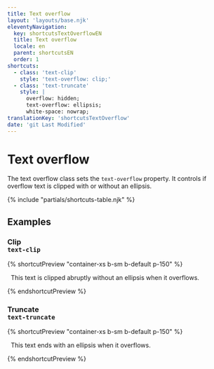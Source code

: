 ```yaml
---
title: Text overflow
layout: 'layouts/base.njk'
eleventyNavigation:
  key: shortcutsTextOverflowEN
  title: Text overflow
  locale: en
  parent: shortcutsEN
  order: 1
shortcuts:
  - class: 'text-clip'
    style: 'text-overflow: clip;'
  - class: 'text-truncate'
    style: |
      overflow: hidden;
      text-overflow: ellipsis;
      white-space: nowrap;
translationKey: 'shortcutsTextOverflow'
date: 'git Last Modified'
---
```


# Text overflow

The text overflow class sets the `text-overflow` property. It controls if overflow text is clipped with or without an ellipsis.

{% include "partials/shortcuts-table.njk" %}

## Examples

### Clip<br/>`text-clip`

{% shortcutPreview "container-xs b-sm b-default p-150" %}

<p class="overflow-hidden text-clip" style="white-space: nowrap;">
  This text is clipped abruptly without an ellipsis when it overflows.
</p>
{% endshortcutPreview %}

### Truncate<br/>`text-truncate`

{% shortcutPreview "container-xs b-sm b-default p-150" %}

<p class="text-truncate">
  This text ends with an ellipsis when it overflows.
</p>
{% endshortcutPreview %}
